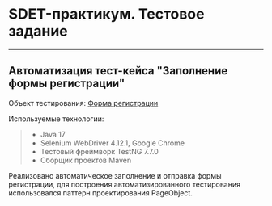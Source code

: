 # SDET-практикум. Тестовое задание

***

## Автоматизация тест-кейса "Заполнение формы регистрации"

Объект тестирования: [Форма регистрации](https://demoqa.com/automation-practice-form)

Используемые технологии:
> - Java 17
> - Selenium WebDriver 4.12.1,  Google Сhrome
> - Тестовый фреймворк TestNG 7.7.0
> - Сборщик проектов Maven

Реализовано автоматическое заполнение и отправка формы регистрации, для построения автоматизированного тестирования
использовался паттерн проектирования PageObject.
